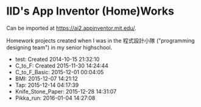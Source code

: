 # IID's App Inventor (Home)Works

Can be imported at <https://ai2.appinventor.mit.edu/>.

Homework projects created when I was in the 程式設計小隊 ("programming designing team") in my senior highschool.

* test: Created 2014-10-15 21:32:10
* C\_to\_F: Created 2015-11-30 14:24:44
* C\_to\_F\_Basic: 2015-12-01 00:04:05
* BMI: 2015-12-07 14:21:12
* Tap: 2015-12-14 04:17:39
* Knife\_Stone\_Paper: 2015-12-28 14:31:07
* Pikka\_run: 2016-01-04 14:27:08

